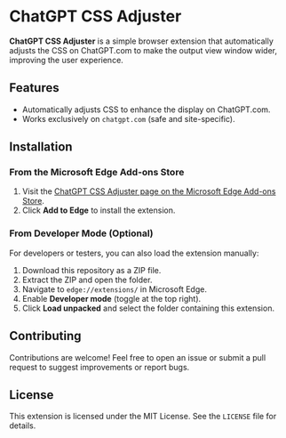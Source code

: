 # ChatGPT CSS Adjuster

**ChatGPT CSS Adjuster** is a simple browser extension that automatically adjusts the CSS on ChatGPT.com to make the output view window wider, improving the user experience.

## Features
- Automatically adjusts CSS to enhance the display on ChatGPT.com.
- Works exclusively on `chatgpt.com` (safe and site-specific).

## Installation

### From the Microsoft Edge Add-ons Store
1. Visit the [ChatGPT CSS Adjuster page on the Microsoft Edge Add-ons Store](https://microsoftedge.microsoft.com/addons).
2. Click **Add to Edge** to install the extension.

### From Developer Mode (Optional)
For developers or testers, you can also load the extension manually:
1. Download this repository as a ZIP file.
2. Extract the ZIP and open the folder.
3. Navigate to `edge://extensions/` in Microsoft Edge.
4. Enable **Developer mode** (toggle at the top right).
5. Click **Load unpacked** and select the folder containing this extension.

## Contributing
Contributions are welcome! Feel free to open an issue or submit a pull request to suggest improvements or report bugs.

## License
This extension is licensed under the MIT License. See the `LICENSE` file for details.

